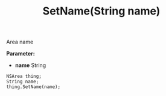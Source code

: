 ﻿---
uid: crmscript_ref_NSArea_SetName
title: SetName(String name)
intellisense: NSArea.SetName
keywords: NSArea, GetName
so.topic: reference
---

Area name

**Parameter:** 
 - **name** String

```crmscript
NSArea thing;
String name;
thing.SetName(name);
```

